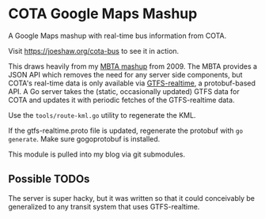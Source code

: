 # COTA Google Maps Mashup

A Google Maps mashup with real-time bus information from COTA.

Visit https://joeshaw.org/cota-bus to see it in action.

This draws heavily from my [MBTA
mashup](https://github.com/joeshaw/mbta-bus) from 2009.  The MBTA
provides a JSON API which removes the need for any server side
components, but COTA's real-time data is only available via
[GTFS-realtime](https://developers.google.com/transit/gtfs-realtime/),
a protobuf-based API.  A Go server takes the (static, occasionally
updated) GTFS data for COTA and updates it with periodic fetches of
the GTFS-realtime data.

Use the `tools/route-kml.go` utility to regenerate the KML.

If the gtfs-realtime.proto file is updated, regenerate the protobuf
with `go generate`.  Make sure gogoprotobuf is installed.

This module is pulled into my blog via git submodules.

## Possible TODOs

The server is super hacky, but it was written so that it could
conceivably be generalized to any transit system that uses
GTFS-realtime.
